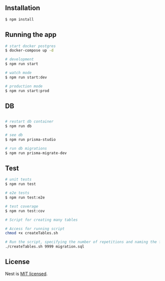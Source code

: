 ## Installation

```bash
$ npm install
```

## Running the app

```bash
# start docker postgres
$ docker-compose up -d

# development
$ npm run start

# watch mode
$ npm run start:dev

# production mode
$ npm run start:prod
```

## DB

```bash

# restart db container
$ npm run db

# see db
$ npm run prisma-studio

# run db migrations
$ npm run prisma-migrate-dev
```

## Test

```bash
# unit tests
$ npm run test

# e2e tests
$ npm run test:e2e

# test coverage
$ npm run test:cov
```

```bash
# Script for creating many tables

# Access for running script
chmod +x createTables.sh

# Run the script, specifying the number of repetitions and naming the file as arguments
./createTables.sh 9999 migration.sql

```

## License

Nest is [MIT licensed](LICENSE).
